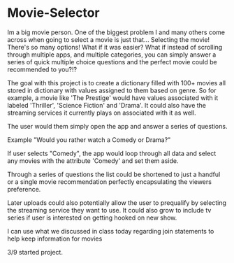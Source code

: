 # Movie-Selector
Im a big movie person. One of the biggest problem I and many others come across when going to select a movie is just that... Selecting the movie! There's so many options! What if it was easier? What if instead of scrolling through multiple apps, and multiple categories, you can simply answer a series of quick multiple choice questions and the perfect movie could be recommended to you?!? 



The goal with this project is to create a dictionary filled with 100+ movies all stored in dictionary with values assigned to them based on genre. So for example, a movie like 'The Prestige' would have values associated with it labeled 'Thriller', 'Science Fiction' and 'Drama'. It could also have the streaming services it currently plays on associated with it as well.




The user would them simply open the app and answer a series of questions.



Example "Would you rather watch a Comedy or Drama?"



If user selects "Comedy", the app would loop through all data and select any movies with the attribute 'Comedy' and set them aside.



Through a series of questions the list could be shortened to just a handful or a single movie recommendation perfectly encapsulating the viewers preference.



Later uploads could also potentially allow the user to prequalify by selecting the streaming service they want to use. It could also grow to include tv series if user is interested on getting hooked on new show.



I can use what we discussed in class today regarding join statements to help keep information for movies 






3/9 started project.
